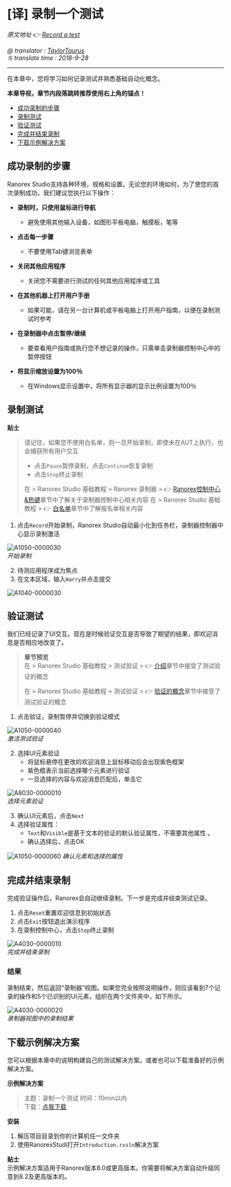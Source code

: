 # [译] 录制一个测试

*原文地址 👉 [Record a test][0]*

*@ translator : [TaylorTaurus](https://github.com/taylortaurus)*    
*♋ translate time : 2018-9-28*    

---

在本章中，您将学习如何记录测试并熟悉基础自动化概念。

**本章导视，章节内段落跳转推荐使用右上角的锚点！**

- [成功录制的步骤](#成功录制的步骤)
- [录制测试](#录制测试)
- [验证测试](#验证测试)
- [完成并结束录制](#完成并结束录制)
- [下载示例解决方案](#下载示例解决方案)

## 成功录制的步骤

Ranorex Studio支持各种环境，规格和设置。无论您的环境如何，为了使您的首次录制成功，我们建议您执行以下操作：

- **录制时，只使用鼠标进行导航**

    - 避免使用其他输入设备，如图形平板电脑，触摸板，笔等

- **点击每一步骤**

    - 不要使用Tab键浏览表单

- **关闭其他应用程序**

    - 关闭您不需要进行测试的任何其他应用程序或工具

- **在其他机器上打开用户手册**

    - 如果可能，请在另一台计算机或平板电脑上打开用户指南，以便在录制测试时参考

- **在录制器中点击暂停/继续**

    - 要查看用户指南或执行您不想记录的操作，只需单击录制器控制中心中的暂停按钮

- **将显示缩放设置为100％**

    - 在Windows显示设置中，将所有显示器的显示比例设置为100％

## 录制测试

**贴士**  
> 请记住，如果您不使用白名单，则一旦开始录制，即使未在AUT上执行，也会捕获所有用户交互
> 
> - 点击`Pause`暂停录制，点击`Continue`恢复录制
> - 点击`Stop`终止录制
> 
> 在 \> Ranorex Studio 基础教程 \> Ranorex 录制器 \> 👉 [Ranorex控制中心&热键][1]章节中了解关于录制器控制中心相关内容
> 在 \> Ranorex Studio 基础教程 \> 👉 [白名单][2]章节中了解报名单相关内容

1. 点击`Record`开始录制，Ranorex Studio自动最小化到任务栏，录制器控制器中心显示录制激活

![A1050-0000030](https://gitee.com/taylortaurus/RX_UserGuide_GitBook_Picbed/raw/master/RanorexRecorder/A1050-0000030.png)  
*开始录制*  

2. 待测应用程序成为焦点
3. 在文本区域，输入`Harry`并点击提交

![A1040-0000030](https://gitee.com/taylortaurus/RX_UserGuide_GitBook_Picbed/raw/master/RanorexRecorder/A1040-0000030.gif)

## 验证测试

我们已经记录了UI交互。现在是时候验证交互是否导致了期望的结果，即欢迎消息是否相应地改变了。

> **章节预览**  
> 在 \> Ranorex Studio 基础教程 \> 测试验证 \> 👉 [介绍][3]章节中接受了测试验证的概念
>  
> 在 \> Ranorex Studio 基础教程 \> 测试验证 \> 👉 [验证的概念][4]章节中接受了测试验证的概念

1. 点击验证，录制暂停并切换到验证模式

![A1050-0000040](https://gitee.com/taylortaurus/RX_UserGuide_GitBook_Picbed/raw/master/RanorexRecorder/A1050-0000040.png)  
*激活测试验证*  

2. 选择UI元素验证
    - 将鼠标悬停在更改的欢迎消息上鼠标移动后会出现紫色框架
    - 紫色框表示当前选择哪个元素进行验证
    - 一旦选择的内容与欢迎消息匹配后，单击它

![A8030-0000010](https://gitee.com/taylortaurus/RX_UserGuide_GitBook_Picbed/raw/master/RanorexRecorder/A8030-0000010.gif)  
*选择元素验证*  

3. 确认UI元素后，点击`Next`
4. 选择验证属性：
    - `Text`和`Visible`是基于文本的验证的默认验证属性，不需要其他属性 。
    - 确认选择后，点击OK

![A1050-0000060](https://gitee.com/taylortaurus/RX_UserGuide_GitBook_Picbed/raw/master/RanorexRecorder/A1050-0000060.png)
*确认元素和选择的属性*  

## 完成并结束录制

完成验证操作后，Ranorex会自动继续录制。下一步是完成并结束测试记录。

1. 点击`Reset`重置欢迎信息到初始状态
2. 点击`Exit`按钮退出演示程序
3. 在录制控制中心，点击`Stop`终止录制

![A4030-0000010](https://gitee.com/taylortaurus/RX_UserGuide_GitBook_Picbed/raw/master/RanorexRecorder/A4030-0000010.png)  
*完成并结束录制*  

### 结果

录制结束，然后返回“录制器”视图。如果您完全按照说明操作，则应该看到7个记录的操作和5个已识别的UI元素，组织在两个文件夹中，如下所示。

![A4030-0000020](https://gitee.com/taylortaurus/RX_UserGuide_GitBook_Picbed/raw/master/RanorexRecorder/A4030-0000020.png)  
*录制器视图中的录制结果*  


## 下载示例解决方案

您可以根据本章中的说明构建自己的测试解决方案。或者也可以下载准备好的示例解决方案。  

**示例解决方案** 
> 主题：录制一个测试 
> 时间：10min以内  
> 下载：[点我下载][5]  


**安装**

1. 解压项目目录到你的计算机任一文件夹
2. 使用RanorexStudi打开`Introduction.rxsln`解决方案

**贴士**  
示例解决方案适用于Ranorex版本8.0或更高版本。你需要将解决方案自动升级同意到8.2及更高版本的。

[0]: https://www.ranorex.com/help/latest/ranorex-studio-fundamentals/ranorex-recorder/recording-a-test/
[1]: ./[译]录制器控制中心和热键.html
[2]: ..//..//ranorex-studio-fundamentals/whitelisting/introduction.html
[3]: ..//..//ranorex-studio-fundamentals/test-validation/introduction.html
[4]: ..//..//ranorex-studio-fundamentals/test-validation/[译]验证的概念.html
[5]: https://www.ranorex.com/rx-media/rx-user-guide/latest/download/RxSampleIntroduction.zip



